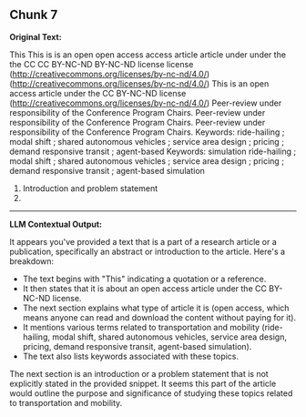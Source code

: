 ## Chunk 7

**Original Text:**

This
This is
is an open
open access
access article
article under
under the
the CC
CC BY-NC-ND
BY-NC-ND license
license (http://creativecommons.org/licenses/by-nc-nd/4.0/)
(http://creativecommons.org/licenses/by-nc-nd/4.0/)
This
is
an
open
access
article
under
the
CC
BY-NC-ND
license
(http://creativecommons.org/licenses/by-nc-nd/4.0/)
Peer-review
under
responsibility
of
the
Conference
Program
Chairs. Peer-review under responsibility of the Conference Program Chairs. Peer-review under responsibility of the Conference Program Chairs. Keywords: ride-hailing ; modal shift ; shared autonomous vehicles ; service area design ; pricing ; demand responsive transit ; agent-based
Keywords:
simulation ride-hailing ; modal shift ; shared autonomous vehicles ; service area design ; pricing ; demand responsive transit ; agent-based
simulation

1. Introduction and problem statement
1.

---

**LLM Contextual Output:**

It appears you've provided a text that is a part of a research article or a publication, specifically an abstract or introduction to the article. Here's a breakdown:

- The text begins with "This" indicating a quotation or a reference.
- It then states that it is about an open access article under the CC BY-NC-ND license.
- The next section explains what type of article it is (open access, which means anyone can read and download the content without paying for it).
- It mentions various terms related to transportation and mobility (ride-hailing, modal shift, shared autonomous vehicles, service area design, pricing, demand responsive transit, agent-based simulation).
- The text also lists keywords associated with these topics.

The next section is an introduction or a problem statement that is not explicitly stated in the provided snippet. It seems this part of the article would outline the purpose and significance of studying these topics related to transportation and mobility.
